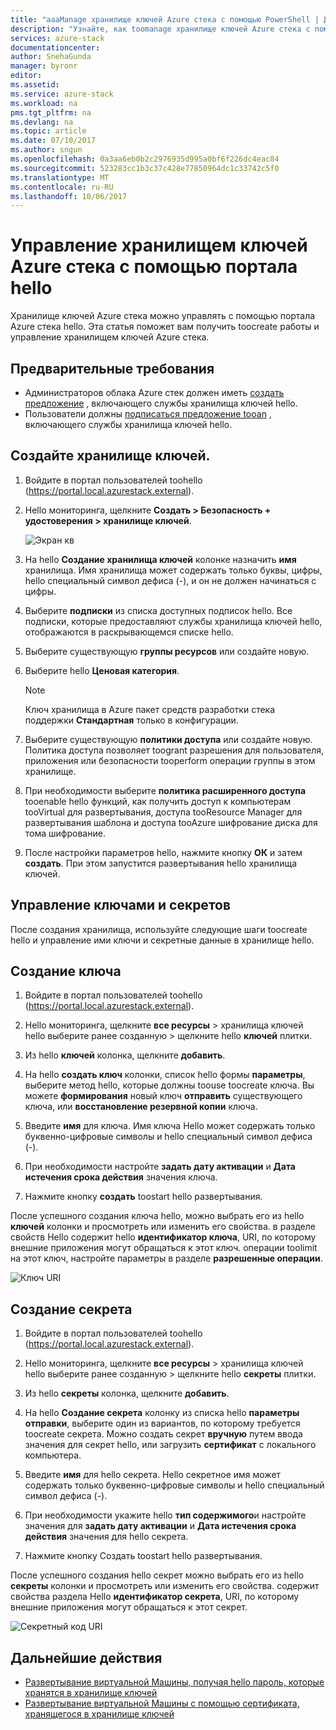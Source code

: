```yaml
---
title: "aaaManage хранилище ключей Azure стека с помощью PowerShell | Документы Microsoft"
description: "Узнайте, как toomanage хранилище ключей Azure стека с помощью PowerShell."
services: azure-stack
documentationcenter: 
author: SnehaGunda
manager: byronr
editor: 
ms.assetid: 
ms.service: azure-stack
ms.workload: na
pms.tgt_pltfrm: na
ms.devlang: na
ms.topic: article
ms.date: 07/10/2017
ms.author: sngun
ms.openlocfilehash: 0a3aa6eb0b2c2976935d995a0bf6f226dc4eac84
ms.sourcegitcommit: 523283cc1b3c37c428e77850964dc1c33742c5f0
ms.translationtype: MT
ms.contentlocale: ru-RU
ms.lasthandoff: 10/06/2017
---
```

# <a name="manage-key-vault-in-azure-stack-using-hello-portal"></a>Управление хранилищем ключей Azure стека с помощью портала hello

Хранилище ключей Azure стека можно управлять с помощью портала Azure стека hello. Эта статья поможет вам получить toocreate работы и управление хранилищем ключей Azure стека. 

## <a name="prerequisites"></a>Предварительные требования  

* Администраторов облака Azure стек должен иметь [создать предложение](azure-stack-create-offer.md) , включающего службы хранилища ключей hello.  
* Пользователи должны [подписаться предложение tooan](azure-stack-subscribe-plan-provision-vm.md) , включающего службы хранилища ключей hello.  
 
## <a name="create-a-key-vault"></a>Создайте хранилище ключей. 

1. Войдите в портал пользователей toohello (https://portal.local.azurestack.external).  

2. Hello мониторинга, щелкните **Создать > Безопасность + удостоверения > хранилище ключей**.  

    ![Экран кв](media/azure-stack-kv-manage-portal/image1.png)  

3. На hello **Создание хранилища ключей** колонке назначить **имя** хранилища. Имя хранилища может содержать только буквы, цифры, hello специальный символ дефиса (-), и он не должен начинаться с цифры.  

4. Выберите **подписки** из списка доступных подписок hello. Все подписки, которые предоставляют службы хранилища ключей hello, отображаются в раскрывающемся списке hello.  

5. Выберите существующую **группы ресурсов** или создайте новую.  

6. Выберите hello **Ценовая категория**.  
    >[!NOTE]
    > Ключ хранилища в Azure пакет средств разработки стека поддержки **Стандартная** только в конфигурации.

7. Выберите существующую **политики доступа** или создайте новую. Политика доступа позволяет toogrant разрешения для пользователя, приложения или безопасности tooperform операции группы в этом хранилище.  

8. При необходимости выберите **политика расширенного доступа** tooenable hello функций, как получить доступ к компьютерам tooVirtual для развертывания, доступа tooResource Manager для развертывания шаблона и доступа tooAzure шифрование диска для тома шифрование. 
  
9.  После настройки параметров hello, нажмите кнопку **ОК** и затем **создать**. При этом запустится развертывания hello хранилища ключей. 

## <a name="manage-keys-and-secrets"></a>Управление ключами и секретов

После создания хранилища, используйте следующие шаги toocreate hello и управление ими ключи и секретные данные в хранилище hello.

## <a name="create-a-key"></a>Создание ключа

1. Войдите в портал пользователей toohello (https://portal.local.azurestack.external).  

2. Hello мониторинга, щелкните **все ресурсы** > хранилища ключей hello выберите ранее созданную > щелкните hello **ключей** плитки.  

3. Из hello **ключей** колонка, щелкните **добавить**. 

4. На hello **создать ключ** колонки, список hello формы **параметры**, выберите метод hello, которые должны toouse toocreate ключа. Вы можете **формирования** новый ключ **отправить** существующего ключа, или **восстановление резервной копии** ключа.  

5. Введите **имя** для ключа. Имя ключа Hello может содержать только буквенно-цифровые символы и hello специальный символ дефиса (-).  

6. При необходимости настройте **задать дату активации** и **Дата истечения срока действия** значения ключа.  

7. Нажмите кнопку **создать** toostart hello развертывания.  

После успешного создания ключа hello, можно выбрать его из hello **ключей** колонки и просмотреть или изменить его свойства. в разделе свойств Hello содержит hello **идентификатор ключа**, URI, по которому внешние приложения могут обращаться к этот ключ. операции toolimit на этот ключ, настройте параметры в разделе **разрешенные операции**.

![Ключ URI](media/azure-stack-kv-manage-portal/image4.png)  

## <a name="create-a-secret"></a>Создание секрета 

1. Войдите в портал пользователей toohello (https://portal.local.azurestack.external).  
2. Hello мониторинга, щелкните **все ресурсы** > хранилища ключей hello выберите ранее созданную > щелкните hello **секреты** плитки.  

3. Из hello **секреты** колонка, щелкните **добавить**.  

4. На hello **Создание секрета** колонку из списка hello **параметры отправки**, выберите один из вариантов, по которому требуется toocreate секрета. Можно создать секрет **вручную** путем ввода значения для секрет hello, или загрузить **сертификат** с локального компьютера.  

5. Введите **имя** для hello секрета. Hello секретное имя может содержать только буквенно-цифровые символы и hello специальный символ дефиса (-).  

6. При необходимости укажите hello **тип содержимого**и настройте значения для **задать дату активации** и **Дата истечения срока действия** значения для hello секрета.  

7. Нажмите кнопку Создать toostart hello развертывания.  

После успешного создания hello секрет можно выбрать его из hello **секреты** колонки и просмотреть или изменить его свойства. содержит свойства раздела Hello **идентификатор секрета**, URI, по которому внешние приложения могут обращаться к этот секрет. 

![Секретный код URI](media/azure-stack-kv-manage-portal/image5.png) 


## <a name="next-steps"></a>Дальнейшие действия
* [Развертывание виртуальной Машины, получая hello пароль, которые хранятся в хранилище ключей](azure-stack-kv-deploy-vm-with-secret.md)  
* [Развертывание виртуальной Машины с помощью сертификата, хранящегося в хранилище ключей](azure-stack-kv-push-secret-into-vm.md)     


